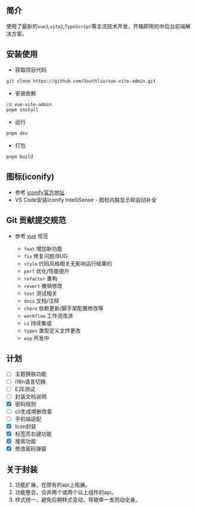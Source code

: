 ## 简介

使用了最新的`vue3`,`vite2`,`TypeScript`等主流技术开发，开箱即用的中后台前端解决方案。

## 安装使用

- 获取项目代码

```bash
git clone https://github.com/Southliu/vue-vite-admin.git
```

- 安装依赖

```bash
cd vue-vite-admin
pnpm install
```

- 运行

```bash
pnpm dev
```

- 打包

```bash
pnpm build
```

## 图标(iconify)

- 参考 [iconify官方地址](https://icon-sets.iconify.design/)
- VS Code安装Iconify IntelliSense - 图标内联显示和自动补全

## Git 贡献提交规范

- 参考 [vue](https://github.com/vuejs/vue/blob/dev/.github/COMMIT_CONVENTION.md) 规范

  - `feat` 增加新功能
  - `fix` 修复问题/BUG
  - `style` 代码风格相关无影响运行结果的
  - `perf` 优化/性能提升
  - `refactor` 重构
  - `revert` 撤销修改
  - `test` 测试相关
  - `docs` 文档/注释
  - `chore` 依赖更新/脚手架配置修改等
  - `workflow` 工作流改进
  - `ci` 持续集成
  - `types` 类型定义文件更改
  - `wip` 开发中

## 计划

- [ ] 主题换肤功能
- [ ] i18n语言切换
- [ ] E2E测试
- [ ] 封装文档说明
- [x] 密码规则
- [ ] cli生成增删改查
- [ ] 手机端适配
- [x] Icon封装
- [x] 标签页右键功能
- [x] 搜索功能
- [x] 修改密码弹窗

## 关于封装

 1. 功能扩展，在原有的api上拓展。
 2. 功能整合，合并两个或两个以上组件的api。
 3. 样式统一，避免后期样式变动，导致牵一发而动全身。